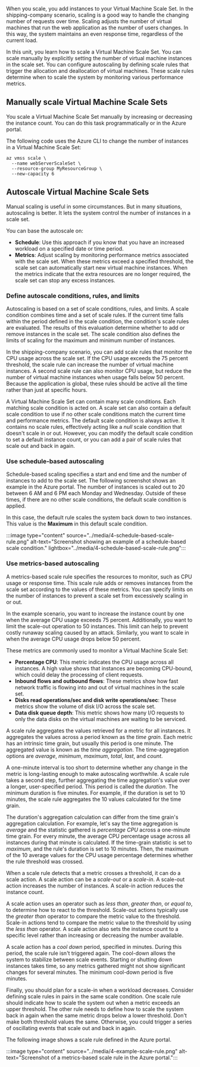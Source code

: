 When you scale, you add instances to your Virtual Machine Scale Set. In the shipping-company scenario, scaling is a good way to handle the changing number of requests over time. Scaling adjusts the number of virtual machines that run the web application as the number of users changes. In this way, the system maintains an even response time, regardless of the current load.

In this unit, you learn how to scale a Virtual Machine Scale Set. You can scale manually by explicitly setting the number of virtual machine instances in the scale set. You can configure autoscaling by defining scale rules that trigger the allocation and deallocation of virtual machines. These scale rules determine when to scale the system by monitoring various performance metrics.

## Manually scale Virtual Machine Scale Sets

You scale a Virtual Machine Scale Set manually by increasing or decreasing the instance count. You can do this task programmatically or in the Azure portal.

The following code uses the Azure CLI to change the number of instances in a Virtual Machine Scale Set:

```azurecli
az vmss scale \
  --name webServerScaleSet \
  --resource-group MyResourceGroup \
  --new-capacity 6
```

## Autoscale Virtual Machine Scale Sets

Manual scaling is useful in some circumstances. But in many situations, autoscaling is better. It lets the system control the number of instances in a scale set.

You can base the autoscale on:

- **Schedule**: Use this approach if you know that you have an increased workload on a specified date or time period.
- **Metrics**: Adjust scaling by monitoring performance metrics associated with the scale set. When these metrics exceed a specified threshold, the scale set can automatically start new virtual machine instances. When the metrics indicate that the extra resources are no longer required, the scale set can stop any excess instances.

### Define autoscale conditions, rules, and limits

Autoscaling is based on a set of scale conditions, rules, and limits. A scale condition combines time and a set of scale rules. If the current time falls within the period defined in the scale condition, the condition's scale rules are evaluated. The results of this evaluation determine whether to add or remove instances in the scale set. The scale condition also defines the limits of scaling for the maximum and minimum number of instances.

In the shipping-company scenario, you can add scale rules that monitor the CPU usage across the scale set. If the CPU usage exceeds the 75 percent threshold, the scale rule can increase the number of virtual machine instances. A second scale rule can also monitor CPU usage, but reduce the number of virtual machine instances when usage falls below 50 percent. Because the application is global, these rules should be active all the time rather than just at specific hours.

A Virtual Machine Scale Set can contain many scale conditions. Each matching scale condition is acted on. A scale set can also contain a default scale condition to use if no other scale conditions match the current time and performance metrics. The default scale condition is always active. It contains no scale rules, effectively acting like a *null* scale condition that doesn't scale in or out. However, you can modify the default scale condition to set a default instance count, or you can add a pair of scale rules that scale out and back in again.

### Use schedule-based autoscaling

Schedule-based scaling specifies a start and end time and the number of instances to add to the scale set. The following screenshot shows an example in the Azure portal. The number of instances is scaled out to 20 between 6 AM and 6 PM each Monday and Wednesday. Outside of these times, if there are no other scale conditions, the default scale condition is applied.

In this case, the default rule scales the system back down to two instances. This value is the **Maximum** in this default scale condition.

:::image type="content" source="../media/4-schedule-based-scale-rule.png" alt-text="Screenshot showing an example of a schedule-based scale condition." lightbox="../media/4-schedule-based-scale-rule.png":::

### Use metrics-based autoscaling

A metrics-based scale rule specifies the resources to monitor, such as CPU usage or response time. This scale rule adds or removes instances from the scale set according to the values of these metrics. You can specify limits on the number of instances to prevent a scale set from excessively scaling in or out.

In the example scenario, you want to increase the instance count by one when the average CPU usage exceeds 75 percent. Additionally, you want to limit the scale-out operation to 50 instances. This limit can help to prevent costly runaway scaling caused by an attack. Similarly, you want to scale in when the average CPU usage drops below 50 percent.

These metrics are commonly used to monitor a Virtual Machine Scale Set:

- **Percentage CPU**: This metric indicates the CPU usage across all instances. A high value shows that instances are becoming CPU-bound, which could delay the processing of client requests.
- **Inbound flows and outbound flows**: These metrics show how fast network traffic is flowing into and out of virtual machines in the scale set.
- **Disks read operations/sec and disk write operations/sec**: These metrics show the volume of disk I/O across the scale set.
- **Data disk queue depth**: This metric shows how many I/O requests to only the data disks on the virtual machines are waiting to be serviced.

A scale rule aggregates the values retrieved for a metric for all instances. It aggregates the values across a period known as the *time grain*. Each metric has an intrinsic time grain, but usually this period is one minute. The aggregated value is known as the *time aggregation*. The time-aggregation options are *average*, *minimum*, *maximum*, *total*, *last*, and *count*.

A one-minute interval is too short to determine whether any change in the metric is long-lasting enough to make autoscaling worthwhile. A scale rule takes a second step, further aggregating the time aggregation's value over a longer, user-specified period. This period is called the *duration*. The minimum duration is five minutes. For example, if the duration is set to 10 minutes, the scale rule aggregates the 10 values calculated for the time grain.

The duration's aggregation calculation can differ from the time grain's aggregation calculation. For example, let's say the time aggregation is *average* and the statistic gathered is *percentage CPU* across a one-minute time grain. For every minute, the average CPU percentage usage across all instances during that minute is calculated. If the time-grain statistic is set to *maximum*, and the rule's duration is set to 10 minutes. Then, the maximum of the 10 average values for the CPU usage percentage determines whether the rule threshold was crossed.

When a scale rule detects that a metric crosses a threshold, it can do a scale action. A scale action can be a *scale-out* or a *scale-in*. A scale-out action increases the number of instances. A scale-in action reduces the instance count.

A scale action uses an operator such as *less than*, *greater than*, or *equal to*, to determine how to react to the threshold. Scale-out actions typically use the *greater than* operator to compare the metric value to the threshold. Scale-in actions tend to compare the metric value to the threshold by using the *less than* operator. A scale action also sets the instance count to a specific level rather than increasing or decreasing the number available.

A scale action has a *cool down* period, specified in minutes. During this period, the scale rule isn't triggered again. The cool-down allows the system to stabilize between scale events. Starting or shutting down instances takes time, so any metrics gathered might not show significant changes for several minutes. The minimum cool-down period is five minutes.

Finally, you should plan for a scale-in when a workload decreases. Consider defining scale rules in pairs in the same scale condition. One scale rule should indicate how to scale the system out when a metric exceeds an upper threshold. The other rule needs to define how to scale the system back in again when the same metric drops below a lower threshold. Don't make both threshold values the same. Otherwise, you could trigger a series of oscillating events that scale out and back in again.

The following image shows a scale rule defined in the Azure portal.

:::image type="content" source="../media/4-example-scale-rule.png" alt-text="Screenshot of a metrics-based scale rule in the Azure portal.":::
